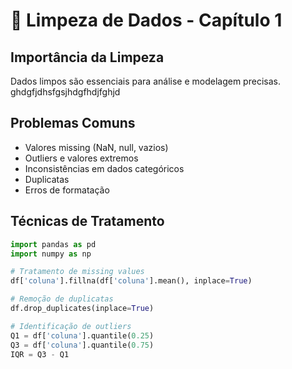 # 🧹 Limpeza de Dados - Capítulo 1

## Importância da Limpeza
Dados limpos são essenciais para análise e modelagem precisas.
ghdgfjdhsfgsjhdgfhdjfghjd
## Problemas Comuns
- Valores missing (NaN, null, vazios)
- Outliers e valores extremos
- Inconsistências em dados categóricos
- Duplicatas
- Erros de formatação

## Técnicas de Tratamento
```python
import pandas as pd
import numpy as np

# Tratamento de missing values
df['coluna'].fillna(df['coluna'].mean(), inplace=True)

# Remoção de duplicatas
df.drop_duplicates(inplace=True)

# Identificação de outliers
Q1 = df['coluna'].quantile(0.25)
Q3 = df['coluna'].quantile(0.75)
IQR = Q3 - Q1